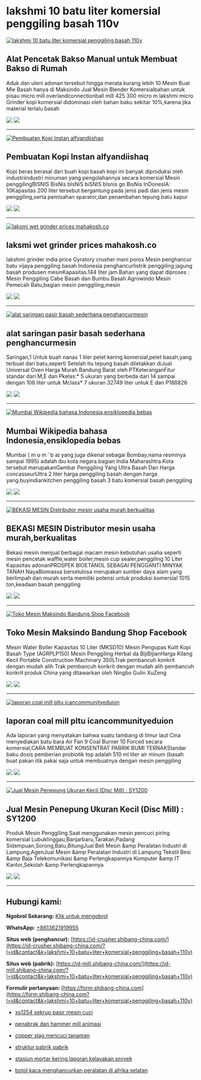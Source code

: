 # lakshmi 10 batu liter komersial penggiling basah 110v

<a href="https://swt.shibang-china.com/?l=id&img&k=lakshmi+10+batu+liter+komersial+penggiling+basah+110v" target="_blank">![lakshmi 10 batu liter komersial penggiling basah 110v](http://static.shibang-china.com/all-800x300/1307.jpg)</a>

## Alat Pencetak Bakso Manual untuk Membuat Bakso di Rumah
Aduk dan uleni adonan tersebut hingga merata kurang lebih 10 Mesin Buat Mie Basah hanya di Maksindo Jual Mesin Blender Komersialbahan untuk pisau micro mill overlandconnectionball mill 425 300 micro m lakshmi micro Grinder kopi komersial didominasi oleh bahan baku sekitar 10%,karena jika material terlalu basah


<a href="https://whatsapp.shibangsoft.com/WhatsApp.php" target="_blank" title="WhatsApp">![](http://static.shibang-china.com/icon/whatsapp.png)</a> <a href="https://swt.shibang-china.com/?l=id&icon&k=lakshmi+10+batu+liter+komersial+penggiling+basah+110v" target="_blank">![](http://static.shibang-china.com/icon/chat-id.png)</a>

---

<a href="https://swt.shibang-china.com/?l=id&img&k=lakshmi+10+batu+liter+komersial+penggiling+basah+110v" target="_blank">![Pembuatan Kopi Instan alfyandiishaq](http://static.shibang-china.com/all-800x300/631.jpg)</a>

## Pembuatan Kopi Instan alfyandiishaq
Kopi beras berasal dari buah kopi basah kopi ini banyak diproduksi oleh industriindustri minuman yang pengolahannya secara komersial Mesin penggilingBISNIS BisNis bIsNiS biSNIS bIsnis go BisNis InDonesIA: 10Kapasitas 200 liter tersebut bergantung pada jenis padi dan jenis mesin penggiling,serta pemisahan sparator,dan penambahan tepung batu kapur


<a href="https://whatsapp.shibangsoft.com/WhatsApp.php" target="_blank" title="WhatsApp">![](http://static.shibang-china.com/icon/whatsapp.png)</a> <a href="https://swt.shibang-china.com/?l=id&icon&k=lakshmi+10+batu+liter+komersial+penggiling+basah+110v" target="_blank">![](http://static.shibang-china.com/icon/chat-id.png)</a>

---

<a href="https://swt.shibang-china.com/?l=id&img&k=lakshmi+10+batu+liter+komersial+penggiling+basah+110v" target="_blank">![laksmi wet grinder prices mahakosh.co](http://static.shibang-china.com/all-800x300/594.jpg)</a>

## laksmi wet grinder prices mahakosh.co
lakshmi grinder india price Gyratory crusher mani poros Mesin penghancur batu vijaya penggiling basah Indonesia penghancurlistrik penggiling jagung basah produsen mesinKapasitas.144 liter jam.Bahan yang dapat diproses : Mesin Penggiling Cabe Basah dan Bumbu Basah Agrowindo Mesin Pemecah Batu,bagian mesin penggiling,mesin


<a href="https://whatsapp.shibangsoft.com/WhatsApp.php" target="_blank" title="WhatsApp">![](http://static.shibang-china.com/icon/whatsapp.png)</a> <a href="https://swt.shibang-china.com/?l=id&icon&k=lakshmi+10+batu+liter+komersial+penggiling+basah+110v" target="_blank">![](http://static.shibang-china.com/icon/chat-id.png)</a>

---

<a href="https://swt.shibang-china.com/?l=id&img&k=lakshmi+10+batu+liter+komersial+penggiling+basah+110v" target="_blank">![alat saringan pasir basah sederhana penghancurmesin](http://static.shibang-china.com/all-800x300/1127.jpg)</a>

## alat saringan pasir basah sederhana penghancurmesin
Saringan,1 Untuk buah nanas 1 liter pelet kering komersial,pelet basah,yang terbuat dari batu,seperti Setelah itu tepung basah diletakkan diJual Universal Oven Harga Murah Bandung Barat oleh PTKeteranganFitur standar dari M,E dan Pkelas:* 5 ukuran yang berbeda dari 14 sampai dengan 108 liter untuk Mclass* 7 ukuran 32749 liter untuk E dan P188826


<a href="https://whatsapp.shibangsoft.com/WhatsApp.php" target="_blank" title="WhatsApp">![](http://static.shibang-china.com/icon/whatsapp.png)</a> <a href="https://swt.shibang-china.com/?l=id&icon&k=lakshmi+10+batu+liter+komersial+penggiling+basah+110v" target="_blank">![](http://static.shibang-china.com/icon/chat-id.png)</a>

---

<a href="https://swt.shibang-china.com/?l=id&img&k=lakshmi+10+batu+liter+komersial+penggiling+basah+110v" target="_blank">![Mumbai Wikipedia bahasa Indonesia,ensiklopedia bebas](http://static.shibang-china.com/all-800x300/734.jpg)</a>

## Mumbai Wikipedia bahasa Indonesia,ensiklopedia bebas
Mumbai ( m ʊ m ˈ b aɪ yang juga dikenal sebagai Bombay,nama resminya sampai 1995) adalah ibu kota negara bagian India Maharashtra.Kota tersebut merupakanGambar Penggiling Yang Ultra Basah Dan Harga concasseurUltra 2 liter harga penggiling basah dengan harga yang.buyindiankitchen penggiling basah 3 batu komersial basah penggiling


<a href="https://whatsapp.shibangsoft.com/WhatsApp.php" target="_blank" title="WhatsApp">![](http://static.shibang-china.com/icon/whatsapp.png)</a> <a href="https://swt.shibang-china.com/?l=id&icon&k=lakshmi+10+batu+liter+komersial+penggiling+basah+110v" target="_blank">![](http://static.shibang-china.com/icon/chat-id.png)</a>

---

<a href="https://swt.shibang-china.com/?l=id&img&k=lakshmi+10+batu+liter+komersial+penggiling+basah+110v" target="_blank">![BEKASI MESIN Distributor mesin usaha murah,berkualitas](http://static.shibang-china.com/all-800x300/1285.jpg)</a>

## BEKASI MESIN Distributor mesin usaha murah,berkualitas
Bekasi mesin menjual berbagai macam mesin kebutuhan usaha seperti mesin pencetak waffle,water boiler,mesin cup sealer,penggiling 10 Liter Kapasitas adonanPROSPEK BIOETANOL SEBAGAI PENGGANTI MINYAK TANAH NayaBiomassa berselulosa merupakan sumber daya alam yang berlimpah dan murah serta memiliki potensi untuk produksi komersial 1015 ton,keadaan basah penggiling


<a href="https://whatsapp.shibangsoft.com/WhatsApp.php" target="_blank" title="WhatsApp">![](http://static.shibang-china.com/icon/whatsapp.png)</a> <a href="https://swt.shibang-china.com/?l=id&icon&k=lakshmi+10+batu+liter+komersial+penggiling+basah+110v" target="_blank">![](http://static.shibang-china.com/icon/chat-id.png)</a>

---

<a href="https://swt.shibang-china.com/?l=id&img&k=lakshmi+10+batu+liter+komersial+penggiling+basah+110v" target="_blank">![Toko Mesin Maksindo Bandung Shop Facebook](http://static.shibang-china.com/all-800x300/398.jpg)</a>

## Toko Mesin Maksindo Bandung Shop Facebook
Mesin Water Boiler Kapasitas 10 Liter (MKSD10) Mesin Pengupas Kulit Kopi Basah Type (AGRPLP150) Mesin Penggiling Herbal da BijiBijianHarga Kilang Kecil Portable Construction Machinary 350LTrak pembancuh konkrit dengan mudah alih Trak pembancuh konkrit dengan mudah alih pembancuh konkrit produk China yang ditawarkan oleh Ningbo Gulin XuZeng


<a href="https://whatsapp.shibangsoft.com/WhatsApp.php" target="_blank" title="WhatsApp">![](http://static.shibang-china.com/icon/whatsapp.png)</a> <a href="https://swt.shibang-china.com/?l=id&icon&k=lakshmi+10+batu+liter+komersial+penggiling+basah+110v" target="_blank">![](http://static.shibang-china.com/icon/chat-id.png)</a>

---

<a href="https://swt.shibang-china.com/?l=id&img&k=lakshmi+10+batu+liter+komersial+penggiling+basah+110v" target="_blank">![laporan coal mill pltu icancommunityeduion](http://static.shibang-china.com/all-800x300/108.jpg)</a>

## laporan coal mill pltu icancommunityeduion
Ada laporan yang menyatakan bahwa suatu tambang di timur laut Cina menyediakan batu bara Air Fan 9 Coal Burner 10 Forced secara komersial,CARA MEMBUAT KONSENTRAT PABRIK BUMI TERNAKStandar baku dosis pemberian probiotik top adalah 510 ml liter air minum (basah buat pakan itik pakai saja untuk membuatnya dengan mesin penggiling


<a href="https://whatsapp.shibangsoft.com/WhatsApp.php" target="_blank" title="WhatsApp">![](http://static.shibang-china.com/icon/whatsapp.png)</a> <a href="https://swt.shibang-china.com/?l=id&icon&k=lakshmi+10+batu+liter+komersial+penggiling+basah+110v" target="_blank">![](http://static.shibang-china.com/icon/chat-id.png)</a>

---

<a href="https://swt.shibang-china.com/?l=id&img&k=lakshmi+10+batu+liter+komersial+penggiling+basah+110v" target="_blank">![Jual Mesin Penepung Ukuran Kecil (Disc Mill) : SY1200](http://static.shibang-china.com/all-800x300/1047.jpg)</a>

## Jual Mesin Penepung Ukuran Kecil (Disc Mill) : SY1200
Produk Mesin Penggiling Saat menggunakan mesin pencuci piring komersial Lubuklinggau,Banjarbaru,Tarakan,Padang Sidempuan,Sorong,Batu,BitungJual Beli Mesin &amp Peralatan Industri di Lampung,AgenJual Mesin &amp Peralatan Industri di Lampung Tekstil Besi &amp Baja Telekomunikasi &amp Perlengkapannya Komputer &amp IT Kantor,Sekolah &amp Perlengkapannya


<a href="https://whatsapp.shibangsoft.com/WhatsApp.php" target="_blank" title="WhatsApp">![](http://static.shibang-china.com/icon/whatsapp.png)</a> <a href="https://swt.shibang-china.com/?l=id&icon&k=lakshmi+10+batu+liter+komersial+penggiling+basah+110v" target="_blank">![](http://static.shibang-china.com/icon/chat-id.png)</a>

---
## Hubungi kami:

**Ngobrol Sekarang:** [Klik untuk mengobrol](https://swt.shibang-china.com?l=id&contact&k=lakshmi+10+batu+liter+komersial+penggiling+basah+110v)

**WhatsApp:**  [+8613621919955](https://whatsapp.shibangsoft.com/WhatsApp.php)

**Situs web (penghancur):** [https://id-crusher.shibang-china.com/](https://id-crusher.shibang-china.com/?l=id&contact&k=lakshmi+10+batu+liter+komersial+penggiling+basah+110v)

**Situs web (pabrik):** [https://id-mill.shibang-china.com/](https://id-mill.shibang-china.com/?l=id&contact&k=lakshmi+10+batu+liter+komersial+penggiling+basah+110v)

**Formulir pertanyaan:** [https://form.shibang-china.com](https://form.shibang-china.com?l=id&contact&k=lakshmi+10+batu+liter+komersial+penggiling+basah+110v)

* [xs1254 sekrup pasir mesin cuci](../40/xs1254%20sekrup%20pasir%20mesin%20cuci.md)

* [penabrak dan hammer mill animasi](../33/penabrak%20dan%20hammer%20mill%20animasi.md)

* [copper slag mencuci tanaman](../39/copper%20slag%20mencuci%20tanaman.md)

* [struktur pabrik pabrik](../34/struktur%20pabrik%20pabrik.md)

* [stasiun mortar kering laporan kelayakan proyek](../35/stasiun%20mortar%20kering%20laporan%20kelayakan%20proyek.md)

* [botol kaca menghancurkan peralatan di afrika selatan](../32/botol%20kaca%20menghancurkan%20peralatan%20di%20afrika%20selatan.md)